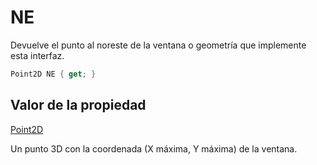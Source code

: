 # NE

Devuelve el punto al noreste de la ventana o geometría que implemente esta interfaz.

```csharp
Point2D NE { get; }
```

## Valor de la propiedad

[Point2D](https://github.com/digi21/docs/tree/bc01fbb8f283bc40e48776a9f72a3e40db73b2a0/digi3d-net/programacion/.net/referencia/digi21.diging/digi21.math/Point2D.md)

Un punto 3D con la coordenada \(X máxima, Y máxima\) de la ventana.

